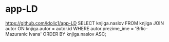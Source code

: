 # app-LD
https://github.com/ldolic1/app-LD
SELECT knjiga.naslov
FROM knjiga
JOIN autor ON knjiga.autor = autor.id
WHERE autor.prezime_ime = 'Brlic-Mazuranic Ivana'
ORDER BY knjiga.naslov ASC;
